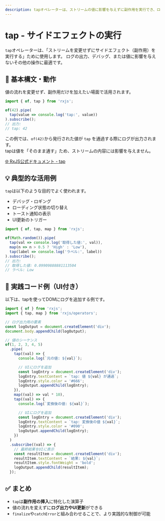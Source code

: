 ```yaml
---
description: tapオペレーターは、ストリームの値に影響を与えずに副作用を実行でき、ログ出力やローディング制御などデバッグやUI連携に役立ちます。
---
```


# tap - サイドエフェクトの実行

`tap`オペレーターは、「ストリームを変更せずにサイドエフェクト（副作用）を実行する」ために使用します。
ログの出力、デバッグ、または値に影響を与えないその他の操作に最適です。

## 🔰 基本構文・動作

値の流れを変更せず、副作用だけを加えたい場面で活用されます。

```ts
import { of, tap } from 'rxjs';

of(42).pipe(
  tap(value => console.log('tap:', value))
).subscribe();
// 出力:
// tap: 42
```

この例では、`of(42)`から発行された値が `tap` を通過する際にログが出力されます。  
tapは値を「そのまま通す」ため、ストリームの内容には影響を与えません。

[🌐 RxJS公式ドキュメント - tap](https://rxjs.dev/api/index/function/tap)

## 💡 典型的な活用例

`tap`は以下のような目的でよく使われます。

- デバッグ・ロギング
- ローディング状態の切り替え
- トースト通知の表示
- UI更新のトリガー

```ts
import { of, tap, map } from 'rxjs';

of(Math.random()).pipe(
  tap(val => console.log('取得した値:', val)),
  map(n => n > 0.5 ? 'High' : 'Low'),
  tap(label => console.log('ラベル:', label))
).subscribe();
// 出力:
// 取得した値: 0.09909888881113504
// ラベル: Low
```


## 🧪 実践コード例（UI付き）

以下は、tapを使ってDOMにログを追加する例です。

```ts
import { of } from 'rxjs';
import { tap, map } from 'rxjs/operators';

// ログ出力用の要素
const logOutput = document.createElement('div');
document.body.appendChild(logOutput);

// 値のシーケンス
of(1, 2, 3, 4, 5)
  .pipe(
    tap((val) => {
      console.log(`元の値: ${val}`);

      // UIにログを追加
      const logEntry = document.createElement('div');
      logEntry.textContent = `tap: 値 ${val} が通過`;
      logEntry.style.color = '#666';
      logOutput.appendChild(logEntry);
    }),
    map((val) => val * 10),
    tap((val) => {
      console.log(`変換後の値: ${val}`);

      // UIにログを追加
      const logEntry = document.createElement('div');
      logEntry.textContent = `tap: 変換後の値 ${val}`;
      logEntry.style.color = '#090';
      logOutput.appendChild(logEntry);
    })
  )
  .subscribe((val) => {
    // 最終結果をUIに表示
    const resultItem = document.createElement('div');
    resultItem.textContent = `結果: ${val}`;
    resultItem.style.fontWeight = 'bold';
    logOutput.appendChild(resultItem);
  });

```


## ✅ まとめ

- `tap`は**副作用の挿入**に特化した演算子
- 値の流れを変えずに**ログ出力やUI更新**ができる
- `finalize`や`catchError`と組み合わせることで、より実践的な制御が可能
